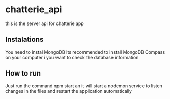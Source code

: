 # chatterie_api
this is the server api for chatterie app

## Instalations
You need to instal MongoDB
Its recommended to install MongoDB Compass on your computer i you want to check the database information


## How to run

Just run the command npm start an it will start a nodemon service to listen changes in the files and restart the application automatically
